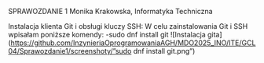 SPRAWOZDANIE 1
Monika Krakowska, Informatyka Techniczna 

Instalacja klienta Git i obsługi kluczy SSH:
W celu zainstalowania Git i SSH wpisałam poniższe komendy:
-sudo dnf install git
![Instalacja gita](https://github.com/InzynieriaOprogramowaniaAGH/MDO2025_INO/ITE/GCL04/Sprawozdanie1/screenshoty/”sudo dnf install git.png”)



